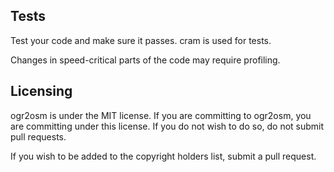 ## Tests
Test your code and make sure it passes. cram is used for tests.

Changes in speed-critical parts of the code may require profiling.

## Licensing

ogr2osm is under the MIT license. If you are committing to ogr2osm, 
you are committing under this license. If you do not wish to do so, 
do not submit pull requests.

If you wish to be added to the copyright holders list, submit a pull 
request.
